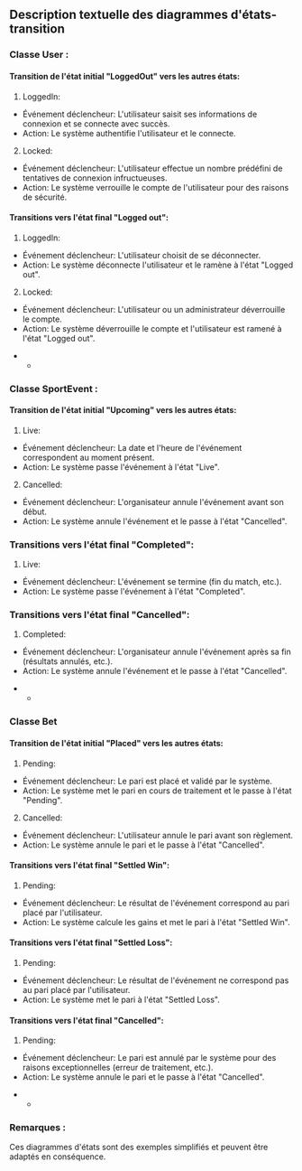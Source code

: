 ## Description textuelle des diagrammes d'états-transition

### Classe User :
#### Transition de l'état initial "LoggedOut" vers les autres états:

1. LoggedIn:
- Événement déclencheur: L'utilisateur saisit ses informations de connexion et se connecte avec succès.
- Action: Le système authentifie l'utilisateur et le connecte.

2. Locked:
- Événement déclencheur: L'utilisateur effectue un nombre prédéfini de tentatives de connexion infructueuses.
- Action: Le système verrouille le compte de l'utilisateur pour des raisons de sécurité.


#### Transitions vers l'état final "Logged out":

1. LoggedIn:
- Événement déclencheur: L'utilisateur choisit de se déconnecter.
- Action: Le système déconnecte l'utilisateur et le ramène à l'état "Logged out".

2. Locked:
- Événement déclencheur: L'utilisateur ou un administrateur déverrouille le compte.
- Action: Le système déverrouille le compte et l'utilisateur est ramené à l'état "Logged out".

* * 

### Classe SportEvent :
#### Transition de l'état initial "Upcoming" vers les autres états:

1. Live:
- Événement déclencheur: La date et l'heure de l'événement correspondent au moment présent.
- Action: Le système passe l'événement à l'état "Live".

2. Cancelled:
- Événement déclencheur: L'organisateur annule l'événement avant son début.
- Action: Le système annule l'événement et le passe à l'état "Cancelled".


### Transitions vers l'état final "Completed":
1. Live:
- Événement déclencheur: L'événement se termine (fin du match, etc.).
- Action: Le système passe l'événement à l'état "Completed".


### Transitions vers l'état final "Cancelled":
1. Completed:
- Événement déclencheur: L'organisateur annule l'événement après sa fin (résultats annulés, etc.).
- Action: Le système annule l'événement et le passe à l'état "Cancelled".

* * 

### Classe Bet
#### Transition de l'état initial "Placed" vers les autres états:

1. Pending:
- Événement déclencheur: Le pari est placé et validé par le système.
- Action: Le système met le pari en cours de traitement et le passe à l'état "Pending".

2. Cancelled:
- Événement déclencheur: L'utilisateur annule le pari avant son règlement.
- Action: Le système annule le pari et le passe à l'état "Cancelled".

#### Transitions vers l'état final "Settled Win":
1. Pending:
- Événement déclencheur: Le résultat de l'événement correspond au pari placé par l'utilisateur.
- Action: Le système calcule les gains et met le pari à l'état "Settled Win".

#### Transitions vers l'état final "Settled Loss":
1. Pending:
- Événement déclencheur: Le résultat de l'événement ne correspond pas au pari placé par l'utilisateur.
- Action: Le système met le pari à l'état "Settled Loss".

#### Transitions vers l'état final "Cancelled":
1. Pending:
- Événement déclencheur: Le pari est annulé par le système pour des raisons exceptionnelles (erreur de traitement, etc.).
- Action: Le système annule le pari et le passe à l'état "Cancelled".


* * 

### Remarques :
Ces diagrammes d'états sont des exemples simplifiés et peuvent être adaptés en conséquence.